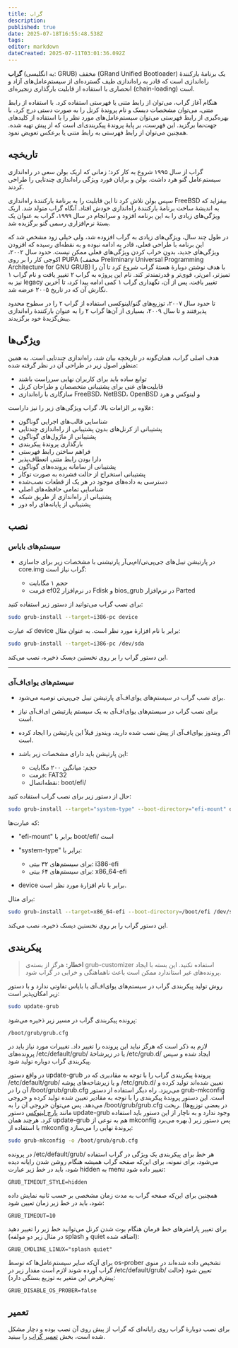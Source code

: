 ```yaml
---
title: گراب
description: 
published: true
date: 2025-07-18T16:55:48.538Z
tags: 
editor: markdown
dateCreated: 2025-07-11T03:01:36.092Z
---
```


**گراب** (به انگلیسی: GRUB) مخفف (GRand Unified Bootloader) یک برنامهٔ بارکنندهٔ راه‌اندازی است که قادر به راه‌اندازی طیف گسترده‌ای از سیستم‌عامل‌های آزاد و انحصاری با استفاده از قابلیت بارگذاری زنجیره‌ای (chain-loading) است.

هنگام آغاز گراب، می‌توان از رابط متنی یا فهرستی استفاده کرد. با استفاده از رابط متنی، می‌توان مشخصات دیسک و نام پروندهٔ کرنل را به صورت دستی درج کرد. با بهره‌گیری از رابط فهرستی می‌توان سیستم‌عامل‌های مورد نظر را با استفاده از کلیدهای جهت‌نما برگزید. این فهرست، بر پایهٔ پروندهٔ پیکربندی‌ای است که از پیش تهیه شده. همچنین می‌توان از رابط فهرستی به رابط متنی یا برعکس تعویض نمود.

## تاریخچه

گراب از سال ۱۹۹۵ شروع به کار کرد؛ زمانی که اریک بولن سعی در راه‌اندازی سیستم‌عامل گنو هرد داشت. بولن و برایان فورد ویژگی راه‌اندازی چندتایی را طراحی کردند.

سپس بولن تلاش کرد تا این قابلیت را به برنامهٔ بارکنندهٔ راه‌اندازی FreeBSD بیفزاید که به اندیشهٔ ساخت برنامهٔ بارکنندهٔ راه‌اندازی خودش افتاد. آنگاه گراب متولد شد. اریک ویژگی‌های زیادی را به این برنامه افزود و سرانجام در سال ۱۹۹۹، گراب به عنوان یک بستهٔ نرم‌افزاری رسمی گنو برگزیده شد.

در طول چند سال، ویژگی‌های زیادی به گراب افزوده شد، ولی خیلی زود مشخص شد که این برنامه با طراحی فعلی، قادر به ادامه نبوده و به نقطه‌ای رسیده که افزودن ویژگی‌های جدید، بدون خراب کردن ویژگی‌های فعلی ممکن نیست. حدود سال ۲۰۰۲، اکوجی کار را بر روی PUPA (مخفف Preliminary Universal Programming Architecture for GNU GRUB) با هدف نوشتن دوبارهٔ هستهٔ گراب شروع کرد تا آن را تمیزتر، امن‌تر، قوی‌تر و قدرتمندتر کند. نام این پروژه به گراب ۲ تغییر یافت و نام گراب ۱ نیز به legacy تغییر یافت. پس از آن، نگهداری گراب ۱ کمی ادامه پیدا کرد، تا آخرین نگارش آن که در تاریخ ۲۰۰۵ عرضه شد.

تا حدود سال ۲۰۰۷، توزیع‌های گنو/لینوکسی استفاده از گراب ۲ را در سطوح محدود پذیرفتند و تا سال ۲۰۰۹، بسیاری از آن‌ها گراب ۲ را به عنوان بارکنندهٔ راه‌اندازی پیش‌گزیدهٔ خود برگزیدند.

## ویژگی‌ها

هدف اصلی گراب، همان‌گونه در تاریخچه بیان شد، راه‌اندازی چندتایی است. به همین منظور اصول زیر در طراحی آن در نظر گرفته شده:

* توابع ساده باید برای کاربران نهایی سرراست باشند
* قابلیت‌های غنی برای پشتیبانی متخصصان و طراحان کرنل
* سازگاری با راه‌اندازی FreeBSD، NetBSD، OpenBSD و لینوکس و هرد

علاوه بر الزامات بالا، گراب ویژگی‌های زیر را نیز داراست:

* شناسایی قالب‌های اجرایی گوناگون
* پشتیبانی از کرنل‌های بدون پشتیبانی از راه‌اندازی چندتایی
* پشتیبانی از ماژول‌های گوناگون
* بارگذاری پروندهٔ پیکربندی
* فراهم ساختن رابط فهرستی
* دارا بودن رابط متنی انعطاف‌پذیر
* پشتیبانی از سامانه پرونده‌های گوناگون
* پشتیبانی استخراج از حالت فشرده به صورت توکار
* دسترسی به داده‌های موجود در هر یک از قطعات نصب‌شده
* شناسایی تمامی حافظه‌های اصلی
* پشتیبانی از راه‌اندازی از طریق شبکه
* پشتیبانی از پایانه‌های راه دور

## نصب

### سیستم‌های بایاس

* در پارتیشن تیبل‌های جی‌پی‌تی/ام‌بی‌آر پارتیشنی با مشخصات زیر برای جاسازی core.img گراب نیاز است:

  * حجم ۱ مگابایت
  * فرمت ef02 در نرم‌افزار Fdisk و bios\_grub در نرم‌افزار Parted

برای نصب گراب می‌توانید از دستور زیر استفاده کنید:

```bash
sudo grub-install --target=i386-pc device
```

که عبارت device برابر با نام افزارهٔ مورد نظر است. به عنوان مثال:

```bash
sudo grub-install --target=i386-pc /dev/sda
```

این دستور گراب را بر روی نخستین دیسک ذخیره، نصب می‌کند.

---

### سیستم‌های یو‌ای‌اف‌آی

* برای نصب گراب در سیستم‌های یو‌ای‌اف‌آی پارتیشن تیبل جی‌پی‌تی توصیه می‌شود.
* برای نصب گراب در سیستم‌های یو‌ای‌اف‌آی به یک سیستم پارتیشن ای‌اف‌آی نیاز است.
* اگر ویندوز یو‌ای‌اف‌آی از پیش نصب شده دارید، ویندوز قبلاً این پارتیشن را ایجاد کرده است.
* این پارتیشن باید دارای مشخصات زیر باشد:

  * حجم: میانگین ۲۰۰ مگابایت
  * فرمت: FAT32
  * نقطه‌اتصال: boot/efi/

حال از دستور زیر برای نصب گراب استفاده کنید:

```bash
sudo grub-install --target="system-type" --boot-directory="efi-mount" device
```

که عبارت‌ها:

* "efi-mount" برابر با boot/efi/ است
* "system-type" برابر با:

  * برای سیستم‌های ۳۲ بیتی: i386-efi
  * برای سیستم‌های ۶۴ بیتی: x86\_64-efi
* device برابر با نام افزارهٔ مورد نظر است.

برای مثال:

```bash
sudo grub-install --target=x86_64-efi --boot-directory=/boot/efi /dev/sda
```

این دستور گراب را بر روی نخستین دیسک ذخیره، نصب می‌کند.

## پیکربندی

> **اخطار:** هرگز از بسته‌ی grub-customizer استفاده نکنید. این بسته با ایجاد پرونده‌های غیر استاندارد ممکن است باعث ناهماهنگی و خرابی در گراب شود.

روش تولید پیکربندی گراب در سیستم‌های یو‌ای‌اف‌آی یا بایاس تفاوتی ندارد و با دستور زیر امکان‌پذیر است:

```bash
sudo update-grub
```

پرونده پیکربندی گراب در مسیر زیر ذخیره می‌شود:

```
/boot/grub/grub.cfg
```

لازم به ذکر است که هرگز نباید این پرونده را تغییر داد. تغییرات مورد نیاز باید در پرونده‌های /etc/default/grub/ یا در زیرشاخهٔ /etc/grub.d/ ایجاد شده و سپس پیکربندی گراب دوباره تولید شود.

در واقع دستور update-grub پروندهٔ پیکربندی گراب را با توجه به مقادیری که در /etc/default/grub/ و یا زیرشاخه‌های پوشه /etc/grub.d/ تعیین شده‌اند تولید کرده و آن را در /boot/grub/grub.cfg می‌ریزد.
راه دیگر استفاده از دستور grub-mkconfig است. این دستور پروندهٔ پیکربندی را با توجه به مقادیر تعیین شده تولید کرده و خروجی می‌دهد. پس می‌توان خروجی آن را به /boot/grub/grub.cfg ریخت. (در بعضی توزیع‌ها مانند [پارچ لینوکس](/fa/parch-linux) دستور update-grub وجود ندارد و به ناچار از این دستور باید استفاده کرد. هرچند همان update-grub هم به نوعی از mkconfig بهره می‌برد.)
پس دستور زیر با استفاده از mkconfig پروندهٔ نهایی را می‌سازد:

```bash
sudo grub-mkconfig -o /boot/grub/grub.cfg
```

در پرونده /etc/default/grub/ هر خط برای پیکربندی یک ویژگی در گراب استفاده می‌شود، برای نمونه، برای این‌که صفحه گراب همیشه هنگام روشن شدن رایانه دیده شود، باید در خط زیر عبارت hidden به menu تغییر داده شود:

```
GRUB_TIMEOUT_STYLE=hidden
```

همچنین برای این‌که صفحه گراب به مدت زمان مشخصی بر حسب ثانیه نمایش داده شود، باید در خط زیر زمان تعیین شود:

```
GRUB_TIMEOUT=10
```

برای تغییر پارامترهای خط فرمان هنگام بوت شدن کرنل می‌توانید خط زیر را تغییر دهید (در مثال زیر دو مولفه splash و quiet اضافه شده):

```
GRUB_CMDLINE_LINUX="splash quiet"
```

برای آن‌که سایر سیستم‌عامل‌ها که توسط os-prober تشخیص داده شده‌اند در منوی گراب آورده شوند لازم است مقدار زیر در /etc/default/grub/ تعیین شود (حالت پیش‌فرض این متغیر به توزیع بستگی دارد):

```
GRUB_DISABLE_OS_PROBER=false
```

## تعمیر

برای نصب دوبارهٔ گراب روی رایانه‌ای که گراب از پیش روی آن نصب بوده و دچار مشکل شده است، بخش [تعمیر گراب](/fa/grub-repair) را ببینید.
